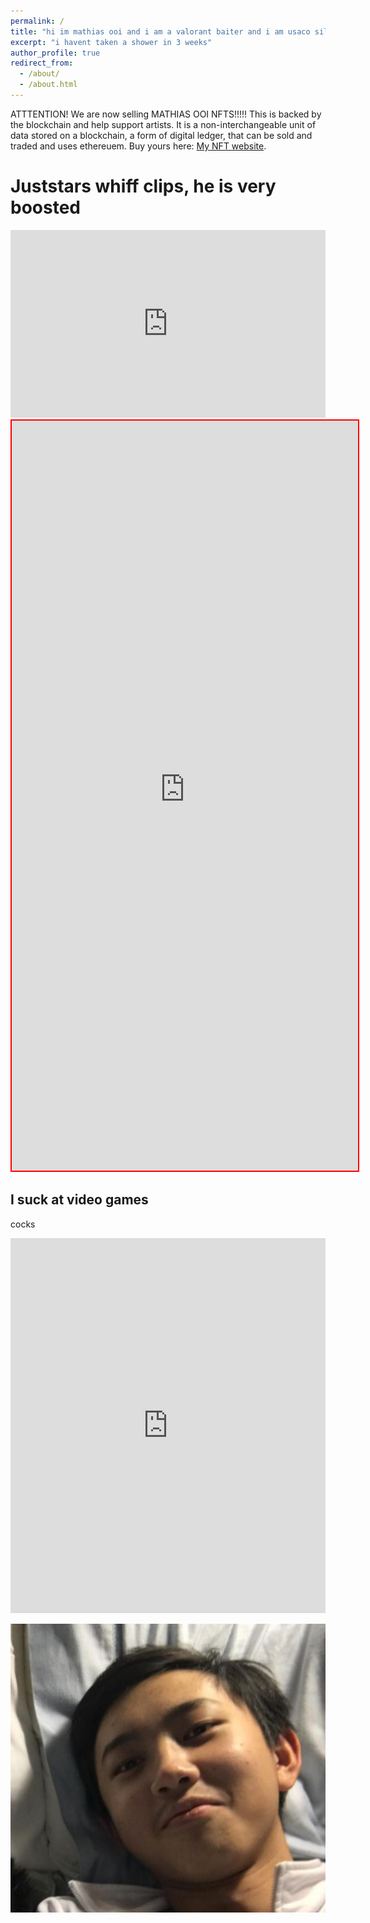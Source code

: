```yaml
---
permalink: /
title: "hi im mathias ooi and i am a valorant baiter and i am usaco silver and stinky"
excerpt: "i havent taken a shower in 3 weeks"
author_profile: true
redirect_from: 
  - /about/
  - /about.html
---
```


ATTTENTION! We are now selling MATHIAS OOI NFTS!!!!! This is backed by the blockchain and help support artists. It is a non-interchangeable unit of data stored on a blockchain, a form of digital ledger, that can be sold and traded and uses ethereuem. Buy yours here: [My NFT website](https://media.discordapp.net/attachments/748568816618962986/816051907235414026/SPOILER_7f0f9c84a7c7164bfcb270f414acb891.png?width=209&height=300).

Juststars whiff clips, he is very boosted
======
<iframe height="300" style="width: 100%;" scrolling="no" title="css font color change animation" src="https://codepen.io/raaasin/embed/jOVNBm?default-tab=html%2Cresult" frameborder="no" loading="lazy" allowtransparency="true" allowfullscreen="true">
  See the Pen <a href="https://codepen.io/raaasin/pen/jOVNBm">
  css font color change animation</a> by Rasin Zakaria (<a href="https://codepen.io/raaasin">@raaasin</a>)
  on <a href="https://codepen.io">CodePen</a>.
</iframe>


<iframe src="https://googledriveembedder.collegefam.com/?key=AIzaSyAfHR7-mA2DoTnG5lBJGGfh7nuFGVYD7Do&folderid=10F0_Ae6a0R6NUNDAnCbxfQ6OJ8fDV1fp&allowdl=no" style="width:110%; height:1200px; border:2px solid red;"  title = "whiff clips" ></iframe>



I suck at video games
------
cocks
<iframe src="https://tracker.gg/overlays/overlay/8c7b4a73-c570-4199-b6e9-77853915cdad" style="width:100%; height:600px; border:0;"></iframe>

![hot sexy image of mathias](/images/mathiasugly.png)
